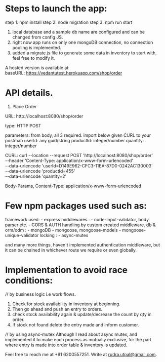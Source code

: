 # Steps to launch the app:

step 1: npm install
step 2: node migration
step 3: npm run start 

1. local database and a sample db name are configured and can be changed from config JS.
2. right now app runs on only one mongoDB connection, no connection pooling is implemented.
3. added a migrate.js file to generate some data in inventory to start with, feel free to modify it.

A hosted version is available at: 
baseURL: https://vedantutest.herokuapp.com/shop/order

# API details.

1. Place Order

URL:
http://localhost:8080/shop/order

type: HTTP POST

parameters: from body, all 3 required.
import below given CURL to your postman
userId: any guid/string
productId: integer/number
quantity: integer/number

CURL:
curl --location --request POST 'http://localhost:8080/shop/order' \
--header 'Content-Type: application/x-www-form-urlencoded' \
--data-urlencode 'userId=D149E962-CFC3-11EA-87D0-0242AC130003' \
--data-urlencode 'productId=455' \
--data-urlencode 'quantity=2'

Body-Params, Content-Type: application/x-www-form-urlencoded

# Few npm packages used such as:

framework used:
    - express
middlewares :
    - node-input-validator, body parser etc.
    - CORS & AUTH handling by custom created middleware.
db & orm/odm :
    - mongoDB 
    - mongoose, mongoose-models
    - mongoose-unique-validator
locking :
    - async-mutex

and many more things, haven't implemented authentication middleware, but it can be chained in whichever route we require or even globally.

# Implementation to avoid race conditions:

// by business logic i.e work flows.
1. Check for stock availability in inventory at beginning.
2. Then go ahead and push an entry to orders.
3. check stock availability again & update/decrease the count by qty in order.
4. If stock not found delete the entry made and inform customer.

// by using async-mutex
Although I read about async mutex, and implemented it to make each process as mutually exclusive, for the part where entry is made into order table & inventory is updated.

Feel free to reach me at +91 6200557251.
Write at rudra.utpal@gmail.com.